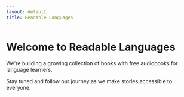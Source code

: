 ```yaml
---
layout: default
title: Readable Languages
---
```


<div class="text-center py-12 px-4">
  <h1 class="text-4xl md:text-5xl font-extrabold text-indigo-600 mb-4">Welcome to Readable Languages</h1>
  <p class="text-lg md:text-xl text-gray-700 max-w-2xl mx-auto mb-6">
    We're building a growing collection of books with free audiobooks for language learners.
  </p>
  <p class="text-gray-600">
    Stay tuned and follow our journey as we make stories accessible to everyone.
  </p>
</div>
